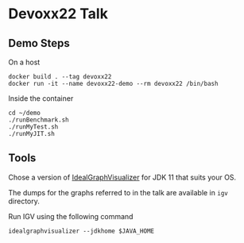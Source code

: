 # Devoxx22 Talk

## Demo Steps

On a host

```
docker build . --tag devoxx22
docker run -it --name devoxx22-demo --rm devoxx22 /bin/bash
```

Inside the container

```
cd ~/demo
./runBenchmark.sh
./runMyTest.sh
./runMyJIT.sh
```

## Tools

Chose a version of [IdealGraphVisualizer](https://www.oracle.com/downloads/graalvm-downloads.html)
for JDK 11 that suits your OS.

The dumps for the graphs referred to in the talk are available in `igv` directory.

Run IGV using the following command

```
idealgraphvisualizer --jdkhome $JAVA_HOME
```
